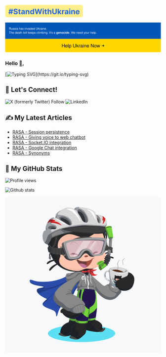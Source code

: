 [![Stand With Ukraine](https://raw.githubusercontent.com/vshymanskyy/StandWithUkraine/main/badges/StandWithUkraine.svg)](https://www.weaponstoukraine.com/)

[![Stand With Ukraine](https://raw.githubusercontent.com/vshymanskyy/StandWithUkraine/main/banner2-direct.svg)](https://stand-with-ukraine.pp.ua)

### Hello 👋,
[![Typing SVG](https://readme-typing-svg.herokuapp.com?font=Fira+Code&pause=1000&color=093656&background=FFFFFF00&repeat=false&random=false&width=435&lines=I'm+Petr+Janik.)](https://git.io/typing-svg)

## 🔗 Let's Connect!
![X (formerly Twitter) Follow](https://img.shields.io/twitter/follow/petajanik)
![LinkedIn](https://img.shields.io/badge/LinkedIn-0077B5?logo=linkedin)

## ✍️ My Latest Articles
<!-- BLOG-POST-LIST:START -->
- [RASA - Session persistence](https://dev.to/petr7555/rasa-session-persistence-2a3b)
- [RASA - Giving voice to web chatbot](https://dev.to/petr7555/rasa-giving-voice-to-web-chatbot-4aho)
- [RASA - Socket.IO integration](https://dev.to/petr7555/rasa-socket-io-integration-pfo)
- [RASA - Google Chat integration](https://dev.to/petr7555/rasa-google-chat-integration-3gkn)
- [RASA - Synonyms](https://dev.to/petr7555/rasa-synonyms-3ljh)
<!-- BLOG-POST-LIST:END -->

## 🌟 My GitHub Stats
![Profile views](https://komarev.com/ghpvc/?username=petr7555&color=093656)

![Github stats](https://github-readme-stats.vercel.app/api?username=petr7555&show_icons=true&theme=dark)

![octocat](https://raw.githubusercontent.com/petr7555/petr7555/master/octocat.png)

<!--
**petr7555/petr7555** is a ✨ _special_ ✨ repository because its `README.md` (this file) appears on your GitHub profile.

Here are some ideas to get you started:

- 🔭 I’m currently working on ...
- 🌱 I’m currently learning ...
- 👯 I’m looking to collaborate on ...
- 🤔 I’m looking for help with ...
- 💬 Ask me about ...
- 📫 How to reach me: ...
- 😄 Pronouns: ...
- ⚡ Fun fact: ...
-->
